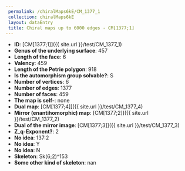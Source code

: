 ```yaml
--- 
 permalink: /chiralMaps6kE/CM_1377_1 
 collection: chiralMaps6kE
 layout: dataEntry
 title: Chiral maps up to 6000 edges - CM[1377;1]
---
```


- **ID**: [CM[1377;1]]({{ site.url }}/test/CM_1377_1)
- **Genus of the underlying surface**: 457
- **Length of the face**: 6
- **Valency**: 459
- **Length of the Petrie polygon**: 918
- **Is the automorphism group solvable?**: S
- **Number of vertices**: 6
- **Number of edges**: 1377
- **Number of faces**: 459
- **The map is self-**: none
- **Dual map**: [CM[1377;4]]({{ site.url }}/test/CM_1377_4)
- **Mirror (enantihomorphic) map**: [CM[1377;2]]({{ site.url }}/test/CM_1377_2)
- **Dual of the mirror image**: [CM[1377;3]]({{ site.url }}/test/CM_1377_3)
- **Z_q-Exponent?**: 2
- **No idea**:  137:2
- **No idea**: Y
- **No idea**: N
- **Skeleton**: Sk(6;2)^153
- **Some other kind of skeleton**: nan
